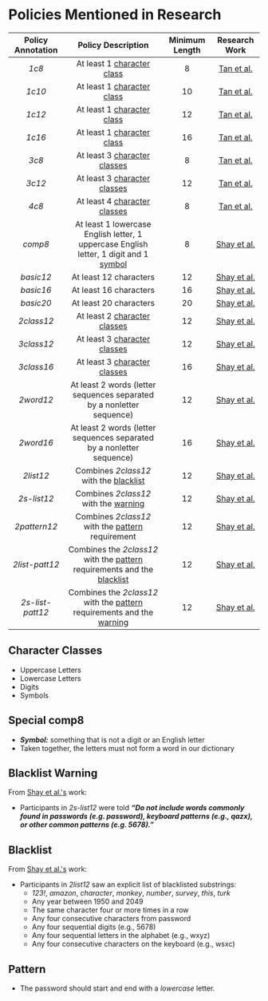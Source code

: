 # Policies Mentioned in Research


| Policy Annotation | Policy Description | Minimum Length |  Research Work |
:---: | :---: | :---: | :---:
|_1c8_| At least 1 [character class](#character-classes) | 8 | [Tan et al.](https://www.andrew.cmu.edu/user/nicolasc/publications/Tan-CCS20.pdf)|
|_1c10_| At least 1 [character class](#character-classes) | 10 | [Tan et al.](https://www.andrew.cmu.edu/user/nicolasc/publications/Tan-CCS20.pdf)
|_1c12_| At least 1 [character class](#character-classes) | 12 | [Tan et al.](https://www.andrew.cmu.edu/user/nicolasc/publications/Tan-CCS20.pdf)
|_1c16_| At least 1 [character class](#character-classes) | 16 | [Tan et al.](https://www.andrew.cmu.edu/user/nicolasc/publications/Tan-CCS20.pdf)
|_3c8_| At least 3 [character classes](#character-classes) | 8 | [Tan et al.](https://www.andrew.cmu.edu/user/nicolasc/publications/Tan-CCS20.pdf)
|_3c12_| At least 3 [character classes](#character-classes) | 12 | [Tan et al.](https://www.andrew.cmu.edu/user/nicolasc/publications/Tan-CCS20.pdf)
|_4c8_| At least 4 [character classes](#character-classes) | 8 | [Tan et al.](https://www.andrew.cmu.edu/user/nicolasc/publications/Tan-CCS20.pdf)
|_comp8_| At least 1 lowercase English letter, 1 uppercase English letter, 1 digit and 1 [symbol](#special-comp8)  | 8 | [Shay et al.](https://dl.acm.org/doi/pdf/10.1145/2891411) | 
|_basic12_|At least 12 characters | 12 | [Shay et al.](https://dl.acm.org/doi/pdf/10.1145/2891411)
|_basic16_|At least 16 characters | 16 | [Shay et al.](https://dl.acm.org/doi/pdf/10.1145/2891411)
|_basic20_|At least 20 characters | 20 | [Shay et al.](https://dl.acm.org/doi/pdf/10.1145/2891411)
|_2class12_|At least 2 [character classes](#character-classes) |12| [Shay et al.](https://dl.acm.org/doi/pdf/10.1145/2891411)
|_3class12_|At least 3 [character classes](#character-classes) |12| [Shay et al.](https://dl.acm.org/doi/pdf/10.1145/2891411)
|_3class16_|At least 3 [character classes](#character-classes) |16| [Shay et al.](https://dl.acm.org/doi/pdf/10.1145/2891411)
|_2word12_|At least 2 words (letter sequences separated by a nonletter sequence)|12| [Shay et al.](https://dl.acm.org/doi/pdf/10.1145/2891411)
|_2word16_|At least 2 words (letter sequences separated by a nonletter sequence)|16| [Shay et al.](https://dl.acm.org/doi/pdf/10.1145/2891411)
|_2list12_| Combines _2class12_ with the [blacklist](#blacklist) |12| [Shay et al.](https://dl.acm.org/doi/pdf/10.1145/2891411)
|_2s-list12_| Combines _2class12_ with the [warning](#blacklist-warning) |12| [Shay et al.](https://dl.acm.org/doi/pdf/10.1145/2891411)
|_2pattern12_| Combines _2class12_ with the [pattern](#pattern) requirement |12| [Shay et al.](https://dl.acm.org/doi/pdf/10.1145/2891411)
|_2list-patt12_| Combines the _2class12_ with the [pattern](#pattern) requirements and the [blacklist](#blacklist)|12| [Shay et al.](https://dl.acm.org/doi/pdf/10.1145/2891411)
|_2s-list-patt12_| Combines the _2class12_ with the [pattern](#pattern) requirements and the [warning](#blacklist-warning)|12| [Shay et al.](https://dl.acm.org/doi/pdf/10.1145/2891411)

## Character Classes 
- Uppercase Letters
- Lowercase Letters
- Digits
- Symbols


## Special comp8
- ***Symbol:*** something that is not a digit or an English letter
- Taken together, the letters must not form a word in our dictionary


## Blacklist Warning
From [Shay et al.'s](https://dl.acm.org/doi/pdf/10.1145/2891411) work:

- Participants in _2s-list12_ were told ***“Do not include words commonly found in passwords (e.g. password), keyboard patterns (e.g., qazx), or other common patterns (e.g. 5678).”***
## Blacklist

From [Shay et al.'s](https://dl.acm.org/doi/pdf/10.1145/2891411) work:

- Participants in _2list12_ saw an explicit list of blacklisted substrings:
    - _123!_, _amazon_, _character_, _monkey_, _number_, _survey_, _this_, _turk_ 
    - Any year between 1950 and 2049
    - The same character four or more times in a row
    - Any four consecutive characters from password
    - Any four sequential digits (e.g., 5678)
    - Any four sequential letters in the alphabet (e.g., wxyz)
    - Any four consecutive characters on the keyboard (e.g., wsxc)

## Pattern

- The password should start and end with a _lowercase_ letter. 